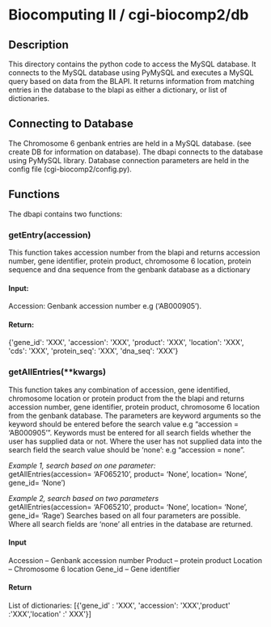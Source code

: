 Biocomputing II / cgi-biocomp2/db
=================================

## Description
This directory contains the python code to access the MySQL database. It connects to the MySQL database using PyMySQL and executes a MySQL query based on data from the BLAPI. It returns information from matching entries in the database to the blapi as either a dictionary, or list of dictionaries. 


## Connecting to Database
The Chromosome 6 genbank entries are held in a MySQL database. (see create DB for information on database). The dbapi connects to the database using PyMySQL library. Database connection parameters are held in the config file (cgi-biocomp2/config.py).


## Functions
The dbapi contains two functions:

### getEntry(accession)
This function takes accession number from the blapi and returns accession number, gene identifier, protein product, chromosome 6 location, protein sequence and dna sequence from the genbank database as a dictionary

#### Input:

Accession: Genbank accession number e.g (‘AB000905’). 

#### Return:

{'gene_id': 'XXX', 'accession': 'XXX', 'product': 'XXX', 'location': 'XXX', 
  'cds': 'XXX', 'protein_seq': 'XXX', 'dna_seq': 'XXX'}



### getAllEntries(**kwargs)

This function takes any combination of accession, gene identified, chromosome location or protein product from the the blapi and returns accession number, gene identifier, protein product, chromosome 6 location from the genbank database.
The parameters are keyword arguments so the keyword should be entered before the search value e.g “accession = ‘AB000905’”.
Keywords must be entered for all search fields whether the user has supplied data or not. Where the user has not supplied data into the search field the search value should be ‘none’: e.g “accession = none”. 

*Example 1, search based on one parameter:*  
getAllEntries(accession= ‘AF065210’, product= ‘None’, location= ‘None’, gene_id= ‘None’)


*Example 2, search based on two parameters*   
getAllEntries(accession= ‘AF065210’, product= ‘None’, location= ‘None’, gene_id= ‘Rage’)
Searches based on all four parameters are possible. Where all search fields are ‘none’ all entries in the database are returned. 

#### Input
Accession – Genbank accession number 
Product – protein product
Location – Chromosome 6 location
Gene_id – Gene identifier

#### Return
List of dictionaries:
[{'gene_id' : 'XXX', 'accession': 'XXX','product' :'XXX','location' :' XXX'}]

